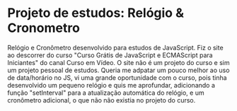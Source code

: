 # Projeto de estudos: Relógio & Cronometro
Relógio e Cronômetro desenvolvido para estudos de JavaScript. Fiz o site ao descorrer do curso "Curso Grátis de JavaScript e ECMAScript para Iniciantes" do canal Curso em Vídeo. O site não é um projeto do curso e sim um projeto pessoal de estudos. Queria me adpatar um pouco melhor ao uso de data/horário no JS, vi uma grande oportunidade com o curso, pois tinha desenvolvido um pequeno relógio e quis me aprofundar, adicionando a função "setInterval" para a atualização automática do relógio, e um cronômetro adicional, o que não não existia no projeto do curso.
